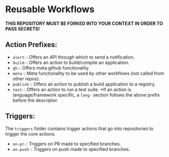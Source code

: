 # Reusable Workflows
**THIS REPOSITORY MUST BE FORKED INTO YOUR CONTEXT IN ORDER TO PASS SECRETS!**
## Action Prefixes:
- `alert-`: Offers an API through which to send a notification.
- `build-`: Offers an action to build/compile an application.
- `gh-`: Offers meta github functionality.
- `meta-`: Meta functionality to be used by other workflows (not called from other repos).
- `publish-`: Offers an action to publish a build application to a registry.
- `test-`: Offers an action to run a test suite.
*If an action is language/framework specific, a `lang-` section follows the above prefix before the descriptor.
## Triggers:
The `triggers` folder contains trigger actions that go into repositories to trigger the core actions.
- `on-pr-`: Triggers on PR made to specified branches.
- `on-push-`: Triggers on push made to specified branches.
